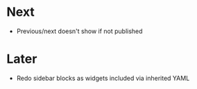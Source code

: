 # Next

- Previous/next doesn't show if not published

# Later

- Redo sidebar blocks as widgets included via inherited YAML